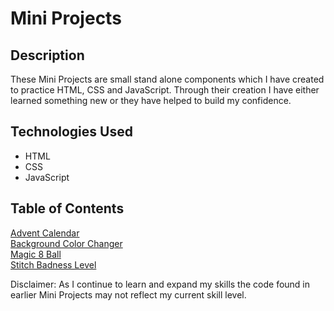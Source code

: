 # Mini Projects

## Description

These Mini Projects are small stand alone components which I have created to practice HTML, CSS and JavaScript. Through their creation I have either learned something new or they have helped to build my confidence.


## Technologies Used

* HTML
* CSS
* JavaScript

## Table of Contents

[Advent Calendar](https://github.com/M5FGN/mini_projects/tree/master/Advent_Calendar)<br>
[Background Color Changer]()<br>
[Magic 8 Ball](https://github.com/M5FGN/mini_projects/tree/master/Magic_Eight_Ball)<br>
[Stitch Badness Level](https://github.com/M5FGN/mini_projects/tree/master/Stitch_Badness_Level)<br>


Disclaimer: As I continue to learn and expand my skills the code found in earlier Mini Projects may not reflect my current skill level.